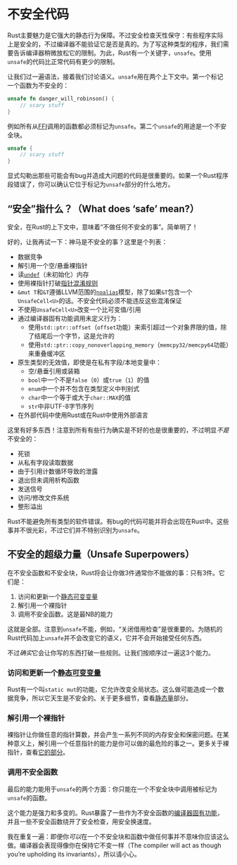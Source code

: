 # 不安全代码
Rust主要魅力是它强大的静态行为保障。不过安全检查天性保守：有些程序实际上是安全的，不过编译器不能验证它是否是真的。为了写这种类型的程序，我们需要告诉编译器稍微放松它的限制。为此，Rust有一个关键字，`unsafe`。使用`unsafe`的代码比正常代码有更少的限制。

让我们过一遍语法，接着我们讨论语义。`unsafe`用在两个上下文中。第一个标记一个函数为不安全的：

```rust
unsafe fn danger_will_robinson() {
    // scary stuff 
}
```

例如所有从[FFI](http://doc.rust-lang.org/stable/book/ffi.html)调用的函数都必须标记为`unsafe`。第二个`unsafe`的用途是一个不安全块。

```rust
unsafe {
    // scary stuff
}
```

显式勾勒出那些可能会有bug并造成大问题的代码是很重要的。如果一个Rust程序段错误了，你可以确认它位于标记为`unsafe`部分的什么地方。

## “安全”指什么？（What does ‘safe’ mean?）
安全，在Rust的上下文中，意味着“不做任何不安全的事”。简单明了！

好的，让我再试一下：神马是不安全的事？这里是个列表：

* 数据竞争
* 解引用一个空/悬垂裸指针
* 读[`undef`](http://llvm.org/docs/LangRef.html#undefined-values)（未初始化）内存
* 使用裸指针打破[指针混淆规则](http://llvm.org/docs/LangRef.html#pointer-aliasing-rules)
* `&mut T`和`&T`遵循LLVM范围的[`noalias`](http://llvm.org/docs/LangRef.html#noalias)模型，除了如果`&T`包含一个`UnsafeCell<U>`的话。不安全代码必须不能违反这些混淆保证
* 不使用`UnsafeCell<U>`改变一个比可变值/引用
* 通过编译器固有功能调用未定义行为：
  * 使用`std::ptr::offset`（`offset`功能）来索引超过一个对象界限的值，除了结尾后一个字节，这是允许的
  * 使用`std::ptr::copy_nonoverlapping_memory`（`memcpy32/memcpy64`功能）来重叠缓冲区
* 原生类型的无效值，即使是在私有字段/本地变量中：
  * 空/悬垂引用或装箱
  * `bool`中一个不是`false`（`0`）或`true`（`1`）的值
  * `enum`中一个并不包含在类型定义中判别式
  * `char`中一个等于或大于`char::MAX`的值
  * `str`中非UTF-8字节序列
* 在外部代码中使用Rust或在Rust中使用外部语言

这里有好多东西！注意到所有有些行为确实是不好的也是很重要的，不过明显*不是*不安全的：

* 死锁
* 从私有字段读取数据
* 由于引用计数循环导致的泄露
* 退出但未调用析构函数
* 发送信号
* 访问/修改文件系统
* 整形溢出

Rust不能避免所有类型的软件错误。有bug的代码可能并将会出现在Rust中。这些事并不很光彩，不过它们并不特别识别为`unsafe`。

## 不安全的超级力量（Unsafe Superpowers）
在不安全函数和不安全块，Rust将会让你做3件通常你不能做的事：只有3件。它们是：

1. 访问和更新一个[静态可变变量](http://doc.rust-lang.org/stable/book/const-and-static.html#static)
2. 解引用一个裸指针
3. 调用不安全函数。这是最NB的能力

这就是全部。注意到`unsafe`不能，例如，“关闭借用检查”是很重要的。为随机的Rust代码加上`unsafe`并不会改变它的语义，它并不会开始接受任何东西。

不过*确实*它会让你写的东西打破一些规则。让我们按顺序过一遍这3个能力。

### 访问和更新一个[静态可变变量](http://doc.rust-lang.org/stable/book/unsafe.html#access-or-update-a-static-mut)
Rust有一个叫`static mut`的功能，它允许改变全局状态。这么做可能造成一个数据竞争，所以它天生是不安全的。关于更多细节，查看[静态量](http://doc.rust-lang.org/stable/book/const-and-static.html#static)部分。

### 解引用一个裸指针
裸指针让你做任意的指针算数，并会产生一系列不同的内存安全和保密问题。在某种意义上，解引用一个任意指针的能力是你可以做的最危险的事之一。更多关于裸指针，查看[它的部分](http://doc.rust-lang.org/stable/book/raw-pointers.html)。

### 调用不安全函数
最后的能力能用于`unsafe`的两个方面：你只能在一个不安全块中调用被标记为`unsafe`的函数。

这个能力是强力和多变的。Rust暴露了一些作为不安全函数的[编译器固有功能](http://doc.rust-lang.org/stable/book/intrinsics.html)，并且一些不安全函数绕开了安全检查，用安全换速度。

我在重复一遍：即便你*可以*在一个不安全块和函数中做任何事并不意味你应该这么做。编译器会表现得像你在保持它不变一样（The compiler will act as though you’re upholding its invariants），所以请小心。
